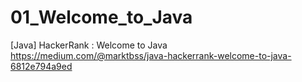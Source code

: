 # 01_Welcome_to_Java
[Java] HackerRank : Welcome to Java
https://medium.com/@marktbss/java-hackerrank-welcome-to-java-6812e794a9ed
